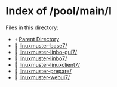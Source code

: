 
# Index of /pool/main/l
Files in this directory:
- ⤴ [Parent Directory](../)
- 📁 [linuxmuster-base7/](linuxmuster-base7)
- 📁 [linuxmuster-linbo-gui7/](linuxmuster-linbo-gui7)
- 📁 [linuxmuster-linbo7/](linuxmuster-linbo7)
- 📁 [linuxmuster-linuxclient7/](linuxmuster-linuxclient7)
- 📁 [linuxmuster-prepare/](linuxmuster-prepare)
- 📁 [linuxmuster-webui7/](linuxmuster-webui7)
